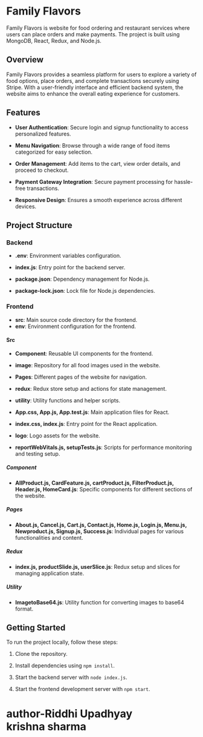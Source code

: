 # Family Flavors

Family Flavors is website for food ordering and restaurant services where users can place orders and make payments. The project is built using MongoDB, React, Redux, and Node.js.

## Overview
Family Flavors provides a seamless platform for users to explore a variety of food options, place orders, and complete transactions securely using Stripe. With a user-friendly interface and efficient backend system, the website aims to enhance the overall eating experience for customers.

## Features

- **User Authentication**: Secure login and signup functionality to access personalized features.
- **Menu Navigation**: Browse through a wide range of food items categorized for easy selection.

- **Order Management**: Add items to the cart, view order details, and proceed to checkout.
- **Payment Gateway Integration**: Secure payment processing for hassle-free transactions.

- **Responsive Design**: Ensures a smooth experience across different devices.

## Project Structure

### Backend

- **.env**: Environment variables configuration.
- **index.js**: Entry point for the backend server.

- **package.json**: Dependency management for Node.js.
- **package-lock.json**: Lock file for Node.js dependencies.

### Frontend

- **src**: Main source code directory for the frontend.
- **env**: Environment configuration for the frontend.

#### Src

- **Component**: Reusable UI components for the frontend.
- **image**: Repository for all food images used in the website.

- **Pages**: Different pages of the website for navigation.
- **redux**: Redux store setup and actions for state management.

- **utility**: Utility functions and helper scripts.
- **App.css, App.js, App.test.js**: Main application files for React.

- **index.css, index.js**: Entry point for the React application.
- **logo**: Logo assets for the website.

- **reportWebVitals.js, setupTests.js**: Scripts for performance monitoring and testing setup.

##### Component

- **AllProduct.js, CardFeature.js, cartProduct.js, FilterProduct.js, Header.js, HomeCard.js**: Specific components for different sections of the website.

##### Pages

- **About.js, Cancel.js, Cart.js, Contact.js, Home.js, Login.js, Menu.js, Newproduct.js, Signup.js, Success.js**: Individual pages for various functionalities and content.

##### Redux

- **index.js, productSlide.js, userSlice.js**: Redux setup and slices for managing application state.

##### Utility

- **ImagetoBase64.js**: Utility function for converting images to base64 format.

## Getting Started
To run the project locally, follow these steps:

1. Clone the repository.
2. Install dependencies using `npm install`.

3. Start the backend server with `node index.js`.
4. Start the frontend development server with `npm start`.
# author-Riddhi Upadhyay <br> krishna sharma
